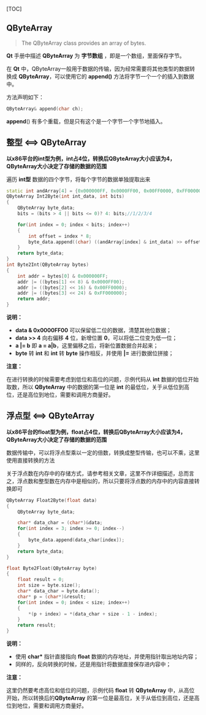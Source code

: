 [TOC]

## QByteArray

> The QByteArray class provides an array of bytes.

**Qt** 手册中描述 **QByteArray** 为 **字节数组** ，即是一个数组，里面保存字节。

在 **Qt** 中，QByteArray一般用于数据的传输，因为经常需要将其他类型的数据转换成 **QByteArray**，可以使用它的 **append()** 方法将字节一个一个的插入到数据中。

方法声明如下：

```c++
QByteArray& append(char ch);
```

**append**() 有多个重载，但是只有这个是一个字节一个字节地插入。

## 整型 <==> QByteArray

**以x86平台的int型为例，int占4位，转换后QByteArray大小应该为4，QByteArray大小决定了存储的数据的范围**

遍历 **int型** 数据的四个字节，将每个字节的数据单独提取出来

```c++
static int andArray[4] = {0x000000FF, 0x0000FF00, 0x00FF0000, 0xFF000000};
QByteArray Int2Byte(int int_data, int bits)
{
    QByteArray byte_data;
    bits = (bits > 4 || bits <= 0)? 4: bits;//1/2/3/4

    for(int index = 0; index < bits; index++)
    {
        int offset = index * 8;
        byte_data.append((char) ((andArray[index] & int_data) >> offset));
    }
    return byte_data;
}
int Byte2Int(QByteArray bytes)
{
    int addr = bytes[0] & 0x000000FF;
    addr |= ((bytes[1] << 8) & 0x0000FF00);
    addr |= ((bytes[2] << 16) & 0x00FF0000);
    addr |= ((bytes[3] << 24) & 0xFF000000);
    return addr;
}
```

**说明：**

- **data & 0x0000FF00** 可以保留低二位的数据，清楚其他位数据；
- **data >> 4** 向右偏移 **4** 位，新增位置 **0**，可以将低二位变为低一位；
- **a |= b** 即 **a = a|b**，这里偏移之后，将新位置数据合并起来；
- **byte** 转 **int** 和 **int** 转 **byte** 操作相反，并使用 **|=** 进行数据位拼接；

**注意：**

在进行转换的时候需要考虑到低位和高位的问题，示例代码从 **int** 数据的低位开始取数，所以 **QByteArray** 中的数据的第一位是 **int** 的最低位，关于从低位到高位，还是高位到地位，需要和调用方商量好。

## 浮点型 <==> QByteArray

**以x86平台的float型为例，float占4位，转换后QByteArray大小应该为4，QByteArray大小决定了存储的数据的范围**

数据传输中，可以将浮点型乘以一定的倍数，转换成整型传输，也可以不乘，这里使用直接转换的方法

关于浮点数在内存中的存储方式，请参考相关文章，这里不作详细描述，总而言之，浮点数和整型数在内存中是相似的，所以只要将浮点数的内存中的内容直接转换即可

```c++
QByteArray Float2Byte(float data)
{
    QByteArray byte_data;

    char* data_char = (char*)&data;
    for(int index = 3; index >= 0; index--)
    {
        byte_data.append(data_char[index]);
    }
    return byte_data;
}

float Byte2Float(QByteArray byte)
{
    float result = 0;
    int size = byte.size();
    char* data_char = byte.data();
    char* p = (char*)&result;
    for(int index = 0; index < size; index++)
    {
        *(p + index) = *(data_char + size - 1 - index);
    }
    return result;
}
```

**说明：**

- 使用 **char\*** 指针直接指向 **float** 数据的内存地址，并使用指针取出地址内容；
- 同样的，反向转换的时候，还是用指针将数据直接保存进内容中；

**注意：**

这里仍然要考虑高位和低位的问题，示例代码 **float** 转 **QByteArray** 中，从高位开始，所以转换后的**QByteArray** 的第一位是最高位，关于从低位到高位，还是高位到地位，需要和调用方商量好。
